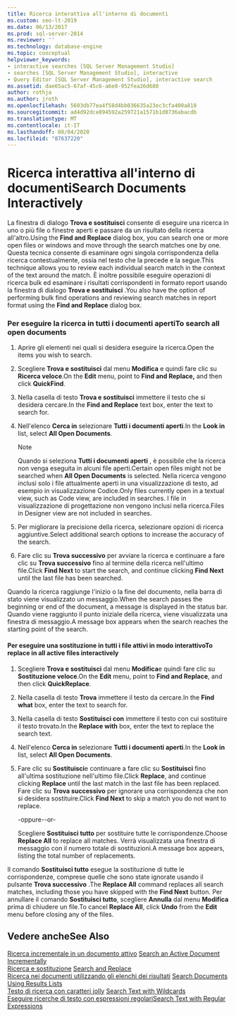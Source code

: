 ```yaml
---
title: Ricerca interattiva all'interno di documenti
ms.custom: seo-lt-2019
ms.date: 06/13/2017
ms.prod: sql-server-2014
ms.reviewer: ''
ms.technology: database-engine
ms.topic: conceptual
helpviewer_keywords:
- interactive searches [SQL Server Management Studio]
- searches [SQL Server Management Studio], interactive
- Query Editor [SQL Server Management Studio], interactive search
ms.assetid: dae65ac5-67af-45c6-a6e0-952fea26d680
author: rothja
ms.author: jroth
ms.openlocfilehash: 5603db77ea4f58d4bb036635a23ec3cfa400a818
ms.sourcegitcommit: ad4d92dce894592a259721a1571b1d8736abacdb
ms.translationtype: MT
ms.contentlocale: it-IT
ms.lasthandoff: 08/04/2020
ms.locfileid: "87637220"
---
```

# <a name="search-documents-interactively"></a><span data-ttu-id="be6b9-102">Ricerca interattiva all'interno di documenti</span><span class="sxs-lookup"><span data-stu-id="be6b9-102">Search Documents Interactively</span></span>
  <span data-ttu-id="be6b9-103">La finestra di dialogo **Trova e sostituisci** consente di eseguire una ricerca in uno o più file o finestre aperti e passare da un risultato della ricerca all'altro.</span><span class="sxs-lookup"><span data-stu-id="be6b9-103">Using the **Find and Replace** dialog box, you can search one or more open files or windows and move through the search matches one by one.</span></span> <span data-ttu-id="be6b9-104">Questa tecnica consente di esaminare ogni singola corrispondenza della ricerca contestualmente, ossia nel testo che la precede e la segue.</span><span class="sxs-lookup"><span data-stu-id="be6b9-104">This technique allows you to review each individual search match in the context of the text around the match.</span></span> <span data-ttu-id="be6b9-105">È inoltre possibile eseguire operazioni di ricerca bulk ed esaminare i risultati corrispondenti in formato report usando la finestra di dialogo **Trova e sostituisci** .</span><span class="sxs-lookup"><span data-stu-id="be6b9-105">You also have the option of performing bulk find operations and reviewing search matches in report format using the **Find and Replace** dialog box.</span></span>  
  
### <a name="to-search-all-open-documents"></a><span data-ttu-id="be6b9-106">Per eseguire la ricerca in tutti i documenti aperti</span><span class="sxs-lookup"><span data-stu-id="be6b9-106">To search all open documents</span></span>  
  
1.  <span data-ttu-id="be6b9-107">Aprire gli elementi nei quali si desidera eseguire la ricerca.</span><span class="sxs-lookup"><span data-stu-id="be6b9-107">Open the items you wish to search.</span></span>  
  
2.  <span data-ttu-id="be6b9-108">Scegliere **Trova e sostituisci** dal menu **Modifica** e quindi fare clic su **Ricerca veloce**.</span><span class="sxs-lookup"><span data-stu-id="be6b9-108">On the **Edit** menu, point to **Find and Replace,** and then click **QuickFind**.</span></span>  
  
3.  <span data-ttu-id="be6b9-109">Nella casella di testo **Trova e sostituisci** immettere il testo che si desidera cercare.</span><span class="sxs-lookup"><span data-stu-id="be6b9-109">In the **Find and Replace** text box, enter the text to search for.</span></span>  
  
4.  <span data-ttu-id="be6b9-110">Nell'elenco **Cerca in** selezionare **Tutti i documenti aperti**.</span><span class="sxs-lookup"><span data-stu-id="be6b9-110">In the **Look in** list, select **All Open Documents**.</span></span>  
  
    > [!NOTE]  
    >  <span data-ttu-id="be6b9-111">Quando si seleziona **Tutti i documenti aperti** , è possibile che la ricerca non venga eseguita in alcuni file aperti.</span><span class="sxs-lookup"><span data-stu-id="be6b9-111">Certain open files might not be searched when **All Open Documents** is selected.</span></span> <span data-ttu-id="be6b9-112">Nella ricerca vengono inclusi solo i file attualmente aperti in una visualizzazione di testo, ad esempio in visualizzazione Codice.</span><span class="sxs-lookup"><span data-stu-id="be6b9-112">Only files currently open in a textual view, such as Code view, are included in searches.</span></span> <span data-ttu-id="be6b9-113">I file in visualizzazione di progettazione non vengono inclusi nella ricerca.</span><span class="sxs-lookup"><span data-stu-id="be6b9-113">Files in Designer view are not included in searches.</span></span>  
  
5.  <span data-ttu-id="be6b9-114">Per migliorare la precisione della ricerca, selezionare opzioni di ricerca aggiuntive.</span><span class="sxs-lookup"><span data-stu-id="be6b9-114">Select additional search options to increase the accuracy of the search.</span></span>  
  
6.  <span data-ttu-id="be6b9-115">Fare clic su **Trova successivo** per avviare la ricerca e continuare a fare clic su **Trova successivo** fino al termine della ricerca nell'ultimo file.</span><span class="sxs-lookup"><span data-stu-id="be6b9-115">Click **Find Next** to start the search, and continue clicking **Find Next** until the last file has been searched.</span></span>  
  
 <span data-ttu-id="be6b9-116">Quando la ricerca raggiunge l'inizio o la fine del documento, nella barra di stato viene visualizzato un messaggio.</span><span class="sxs-lookup"><span data-stu-id="be6b9-116">When the search passes the beginning or end of the document, a message is displayed in the status bar.</span></span> <span data-ttu-id="be6b9-117">Quando viene raggiunto il punto iniziale della ricerca, viene visualizzata una finestra di messaggio.</span><span class="sxs-lookup"><span data-stu-id="be6b9-117">A message box appears when the search reaches the starting point of the search.</span></span>  
  
#### <a name="to-replace-in-all-active-files-interactively"></a><span data-ttu-id="be6b9-118">Per eseguire una sostituzione in tutti i file attivi in modo interattivo</span><span class="sxs-lookup"><span data-stu-id="be6b9-118">To replace in all active files interactively</span></span>  
  
1.  <span data-ttu-id="be6b9-119">Scegliere **Trova e sostituisci** dal menu **Modifica**e quindi fare clic su **Sostituzione veloce**.</span><span class="sxs-lookup"><span data-stu-id="be6b9-119">On the **Edit** menu, point to **Find and Replace**, and then click **QuickReplace**.</span></span>  
  
2.  <span data-ttu-id="be6b9-120">Nella casella di testo **Trova** immettere il testo da cercare.</span><span class="sxs-lookup"><span data-stu-id="be6b9-120">In the **Find what** box, enter the text to search for.</span></span>  
  
3.  <span data-ttu-id="be6b9-121">Nella casella di testo **Sostituisci con** immettere il testo con cui sostituire il testo trovato.</span><span class="sxs-lookup"><span data-stu-id="be6b9-121">In the **Replace with** box, enter the text to replace the search text.</span></span>  
  
4.  <span data-ttu-id="be6b9-122">Nell'elenco **Cerca in** selezionare **Tutti i documenti aperti**.</span><span class="sxs-lookup"><span data-stu-id="be6b9-122">In the **Look in** list, select **All Open Documents**.</span></span>  
  
5.  <span data-ttu-id="be6b9-123">Fare clic su **Sostituisci**e continuare a fare clic su **Sostituisci** fino all'ultima sostituzione nell'ultimo file.</span><span class="sxs-lookup"><span data-stu-id="be6b9-123">Click **Replace**, and continue clicking **Replace** until the last match in the last file has been replaced.</span></span> <span data-ttu-id="be6b9-124">Fare clic su **Trova successivo** per ignorare una corrispondenza che non si desidera sostituire.</span><span class="sxs-lookup"><span data-stu-id="be6b9-124">Click **Find Next** to skip a match you do not want to replace.</span></span>  
  
     <span data-ttu-id="be6b9-125">-oppure-</span><span class="sxs-lookup"><span data-stu-id="be6b9-125">-or-</span></span>  
  
     <span data-ttu-id="be6b9-126">Scegliere **Sostituisci tutto** per sostituire tutte le corrispondenze.</span><span class="sxs-lookup"><span data-stu-id="be6b9-126">Choose **Replace All** to replace all matches.</span></span> <span data-ttu-id="be6b9-127">Verrà visualizzata una finestra di messaggio con il numero totale di sostituzioni.</span><span class="sxs-lookup"><span data-stu-id="be6b9-127">A message box appears, listing the total number of replacements.</span></span>  
  
 <span data-ttu-id="be6b9-128">Il comando **Sostituisci tutto** esegue la sostituzione di tutte le corrispondenze, comprese quelle che sono state ignorate usando il pulsante **Trova successivo** .</span><span class="sxs-lookup"><span data-stu-id="be6b9-128">The **Replace All** command replaces all search matches, including those you have skipped with the **Find Next** button.</span></span> <span data-ttu-id="be6b9-129">Per annullare il comando **Sostituisci tutto**, scegliere **Annulla** dal menu **Modifica** prima di chiudere un file.</span><span class="sxs-lookup"><span data-stu-id="be6b9-129">To cancel **Replace All**, click **Undo** from the **Edit** menu before closing any of the files.</span></span>  
  
## <a name="see-also"></a><span data-ttu-id="be6b9-130">Vedere anche</span><span class="sxs-lookup"><span data-stu-id="be6b9-130">See Also</span></span>  
 <span data-ttu-id="be6b9-131">[Ricerca incrementale in un documento attivo](search-an-active-document-incrementally.md) </span><span class="sxs-lookup"><span data-stu-id="be6b9-131">[Search an Active Document Incrementally](search-an-active-document-incrementally.md) </span></span>  
 <span data-ttu-id="be6b9-132">[Ricerca e sostituzione](search-and-replace.md) </span><span class="sxs-lookup"><span data-stu-id="be6b9-132">[Search and Replace](search-and-replace.md) </span></span>  
 <span data-ttu-id="be6b9-133">[Ricerca nei documenti utilizzando gli elenchi dei risultati](search-documents-using-results-lists.md) </span><span class="sxs-lookup"><span data-stu-id="be6b9-133">[Search Documents Using Results Lists](search-documents-using-results-lists.md) </span></span>  
 <span data-ttu-id="be6b9-134">[Testo di ricerca con caratteri jolly](search-text-with-wildcards.md) </span><span class="sxs-lookup"><span data-stu-id="be6b9-134">[Search Text with Wildcards](search-text-with-wildcards.md) </span></span>  
 [<span data-ttu-id="be6b9-135">Eseguire ricerche di testo con espressioni regolari</span><span class="sxs-lookup"><span data-stu-id="be6b9-135">Search Text with Regular Expressions</span></span>](search-text-with-regular-expressions.md)  
  
  
